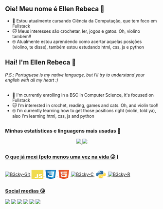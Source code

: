 <!---
B3cky12/B3cky12 is a ✨ special ✨ repository because its `README.md` (this file) appears on your GitHub profile.
You can click the Preview link to take a look at your changes.
--->

<!---
- 👋 Hi, I’m @B3cky12
- 👀 I’m interested in crochet, reading, games and cats. Oh, and violin too!!
- 🌱 I’m currently learning how to get those positions right (violin, told ya), also I'm learning html, css, js and python
- 💞️ I’m looking to collaborate on anything a beginner in programming can deal with. Or just talk. Let's befriend!
- 📫 How to reach me: the linkedin's link is https://www.linkedin.com/in/ellen-rebeca-aguiar/
- P.S.: Portuguese is my native language, but i'll try to understand your english with all my mind :)
--->

<!--- português --->
## Oie! Meu nome é Ellen Rebeca 💛

- 🧮 Estou atualmente cursando Ciência da Computação, que tem foco em Fullstack
- 🐱 Meus interesses são crochetar, ler, jogos e gatos. Oh, violino também!!
- 🤓 Atualmente estou aprendendo como acertar aquelas posições (violino, te disse), também estou estudando html, css, js e python

<!--- inglês --->
## Hai! I'm Ellen Rebeca 💛
###### P.S.: Portuguese is my native language, but i'll try to understand your english with all my heart :)

- 🧮 I'm currently enrolling in a BSC in Computer Science, it's focused on Fullstack
- 🐱 I’m interested in crochet, reading, games and cats. Oh, and violin too!!
- 🤓 I’m currently learning how to get those positions right (violin, told ya), also I'm learning html, css, js and python

##
### Minhas estatísticas e linguagens mais usadas 👀

<div align="center">
  <a href="https://github.com/B3cky12">
  <img height="180em" src="https://github-readme-stats.vercel.app/api?username=B3cky12&show_icons=true&theme=radical&include_all_commits=true&count_private=true">
  <img height="180em" src="https://github-readme-stats.vercel.app/api/top-langs/?username=B3cky12&layout=compact&langs_count=7&theme=radical">
</div>
  
  <!--- Me pics for the gif: 
1 https://picrew.me/shareImg/org/202206/338224_R6OCzYH0.png
2 https://picrew.me/shareImg/org/202206/338224_yA2mIYnW.png
3 https://picrew.me/shareImg/org/202206/338224_byrYsgmG.png
4 https://picrew.me/shareImg/org/202206/338224_jvZxi6ln.png
5 https://picrew.me/shareImg/org/202206/338224_rHKAYlMu.png
--->
  
  ##
  ### O que já mexi (pelo menos uma vez na vida 😜 )
  
<div style="display: inline_block"><br>
 <!-- <img align="right" alt="B3cky-gif" style="border-radius:50px;" src="https://im.ezgif.com/tmp/ezgif-1-f96c0bddcd.png"> --->
 <!-- <img align="center" alt="B3cky-VSCode" height="30" width="40"  src="https://cdn.jsdelivr.net/gh/devicons/devicon/icons/vscode/vscode-original.svg"> --->
  <img align="center" alt="B3cky-Git" height="30" width="40" src="https://cdn.jsdelivr.net/gh/devicons/devicon/icons/git/git-original.svg">
  <img align="center" alt="B3cky-Js" height="30" width="40" src="https://raw.githubusercontent.com/devicons/devicon/master/icons/javascript/javascript-plain.svg">
  <img align="center" alt="B3cky-CSS" height="30" width="40" src="https://raw.githubusercontent.com/devicons/devicon/master/icons/css3/css3-original.svg">
  <img align="center" alt="B3cky-HTML" height="30" width="40" src="https://raw.githubusercontent.com/devicons/devicon/master/icons/html5/html5-original.svg">
  <img align="center" alt="B3cky-C" height="30" width="40" src="https://cdn.jsdelivr.net/gh/devicons/devicon/icons/c/c-plain.svg">
  <img align="center" alt="B3cky-Python" height="30" width="40" src="https://raw.githubusercontent.com/devicons/devicon/master/icons/python/python-original.svg">
  <img align="center" alt="B3cky-R" height="30" width="40"  src="https://cdn.jsdelivr.net/gh/devicons/devicon/icons/r/r-original.svg">
</div>
  
  ##
 ### Social medias 😘
  
<div> 
  <a href="https://www.youtube.com/channel/UCE-iTADrsRW1JTNDE_M3UUw" target="_blank"><img src="https://img.shields.io/badge/YouTube-FF0000?style=for-the-badge&logo=youtube&logoColor=white" target="_blank"></a>
  <a href="https://www.instagram.com/e_bekinha12/" target="_blank"><img src="https://img.shields.io/badge/-Instagram-%23E4405F?style=for-the-badge&logo=instagram&logoColor=white" target="_blank"></a>
 	<a href="https://www.twitch.tv/nellebecky1212" target="_blank"><img src="https://img.shields.io/badge/Twitch-9146FF?style=for-the-badge&logo=twitch&logoColor=white" target="_blank"></a>
  <a href = "mailto:ellen.rebeca10@gmail.com"><img src="https://img.shields.io/badge/-Gmail-%23333?style=for-the-badge&logo=gmail&logoColor=white" target="_blank"></a>
  <a href="https://www.linkedin.com/in/ellen-rebeca-aguiar/" target="_blank"><img src="https://img.shields.io/badge/-LinkedIn-%230077B5?style=for-the-badge&logo=linkedin&logoColor=white" target="_blank"></a>
  <a href= "https://codepen.io/B3ckyA" target="_blank"><img src="https://img.shields.io/badge/Codepen-000000?style=for-the-badge&logo=codepen&logoColor=white" target="_blank"></a>
  
<!--  ![Snake animation](https://github.com/B3cky12/B3cky12/blob/output/github-contribution-grid-snake.svg) --->
  
</div>

